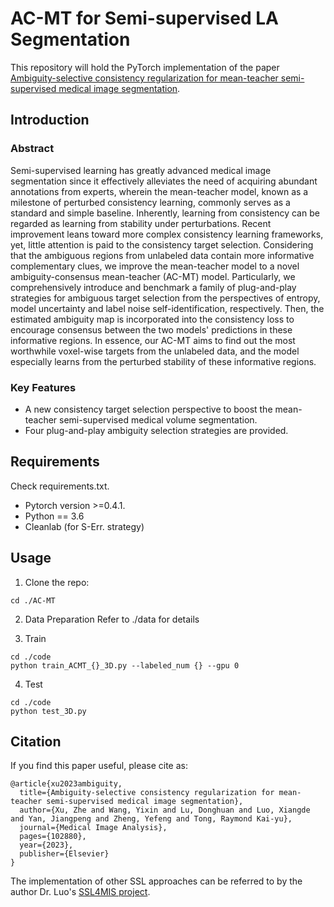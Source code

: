 # AC-MT for Semi-supervised LA Segmentation


This repository will hold the PyTorch implementation of the paper [Ambiguity-selective consistency regularization for mean-teacher semi-supervised medical image segmentation](https://www.sciencedirect.com/science/article/pii/S1361841523001408). 

## Introduction
### Abstract
Semi-supervised learning has greatly advanced medical image segmentation since it effectively alleviates the need of acquiring abundant annotations from experts, wherein the mean-teacher model, known as a milestone of perturbed consistency learning, commonly serves as a standard and simple baseline. Inherently, learning from consistency can be regarded as learning from stability under perturbations. Recent improvement leans toward more complex consistency learning frameworks, yet, little attention is paid to the consistency target selection. Considering that the ambiguous regions from unlabeled data contain more informative complementary clues, we improve the mean-teacher model to a novel ambiguity-consensus mean-teacher (AC-MT) model. Particularly, we comprehensively introduce and benchmark a family of plug-and-play strategies for ambiguous target selection from the perspectives of entropy, model uncertainty and label noise self-identification, respectively. Then, the estimated ambiguity map is incorporated into the consistency loss to encourage consensus between the two models' predictions in these informative regions. In essence, our AC-MT aims to find out the most worthwhile voxel-wise targets from the unlabeled data, and the model especially learns from the perturbed stability of these informative regions. 

### Key Features
- A new consistency target selection perspective to boost the mean-teacher semi-supervised medical volume segmentation.
- Four plug-and-play ambiguity selection strategies are provided.


## Requirements
Check requirements.txt.
* Pytorch version >=0.4.1.
* Python == 3.6 
* Cleanlab (for S-Err. strategy)

## Usage

1. Clone the repo:
```
cd ./AC-MT
```

2. Data Preparation
Refer to ./data for details


3. Train
```
cd ./code
python train_ACMT_{}_3D.py --labeled_num {} --gpu 0
```

4. Test 
```
cd ./code
python test_3D.py
```


## Citation

If you find this paper useful, please cite as:
```
@article{xu2023ambiguity,
  title={Ambiguity-selective consistency regularization for mean-teacher semi-supervised medical image segmentation},
  author={Xu, Zhe and Wang, Yixin and Lu, Donghuan and Luo, Xiangde and Yan, Jiangpeng and Zheng, Yefeng and Tong, Raymond Kai-yu},
  journal={Medical Image Analysis},
  pages={102880},
  year={2023},
  publisher={Elsevier}
}
```
The implementation of other SSL approaches can be referred to by the author Dr. Luo's [SSL4MIS project](https://github.com/HiLab-git/SSL4MIS).
